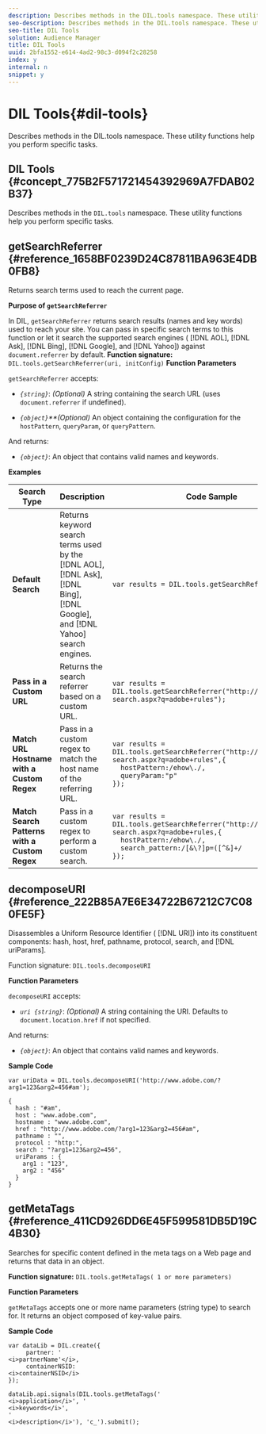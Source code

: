 ```yaml
---
description: Describes methods in the DIL.tools namespace. These utility functions help you perform specific tasks.
seo-description: Describes methods in the DIL.tools namespace. These utility functions help you perform specific tasks.
seo-title: DIL Tools
solution: Audience Manager
title: DIL Tools
uuid: 2bfa1552-e614-4ad2-98c3-d094f2c28258
index: y
internal: n
snippet: y
---
```


# DIL Tools{#dil-tools}

Describes methods in the DIL.tools namespace. These utility functions help you perform specific tasks.

## <wintitle> DIL </wintitle> Tools {#concept_775B2F571721454392969A7FDAB02B37}

Describes methods in the `DIL.tools` namespace. These utility functions help you perform specific tasks.

<!-- 

c_dil_functions.xml

 -->

## getSearchReferrer {#reference_1658BF0239D24C87811BA963E4DB0FB8}

Returns search terms used to reach the current page.

<!-- 

r_dil_get_search_referrer.xml

 -->

**Purpose of `getSearchReferrer`**

In DIL, `getSearchReferrer` returns search results (names and key words) used to reach your site. You can pass in specific search terms to this function or let it search the supported search engines ( [!DNL AOL], [!DNL Ask], [!DNL Bing], [!DNL Google], and [!DNL Yahoo]) against `document.referrer` by default. 
**Function signature:** `DIL.tools.getSearchReferrer(uri, initConfig)`  **Function Parameters**

`getSearchReferrer` accepts:

* *`{string}`*: *(Optional)* A string containing the search URL (uses `document.referrer` if undefined). 

* *`{object}`**(Optional)* An object containing the configuration for the `hostPattern`, `queryParam`, or `queryPattern`.

And returns:

* *`{object}`*: An object that contains valid names and keywords.

**Examples** 

|  Search Type  | Description  | Code Sample  |
|---|---|---|
|  **Default Search** | Returns keyword search terms used by the [!DNL AOL], [!DNL Ask], [!DNL Bing], [!DNL Google], and [!DNL Yahoo] search engines.  | `var results = DIL.tools.getSearchReferrer();`|
|  **Pass in a Custom URL** | Returns the search referrer based on a custom URL. |  `var results = `<br>`DIL.tools.getSearchReferrer("http://www.ehow.com/ `<br>`search.aspx?q=adobe+rules");` |
|  **Match URL Hostname with a Custom Regex** | Pass in a custom regex to match the host name of the referring URL.  | `var results = `<br>`DIL.tools.getSearchReferrer("http://www.ehow.com/ `<br>`search.aspx?q=adobe+rules",{ `<br>`   hostPattern:/ehow\./, `<br>`   queryParam:"p" `<br>`});` |
|  **Match Search Patterns with a Custom Regex** | Pass in a custom regex to perform a custom search.  | `var results = `<br>`DIL.tools.getSearchReferrer("http://www.ehow.com/ `<br>`search.aspx?q=adobe+rules,{ `<br>`   hostPattern:/ehow\./, `<br>`   search_pattern:/[&\?]p=([^&]+/ `<br>`});` |

## decomposeURI {#reference_222B85A7E6E34722B67212C7C080FE5F}

Disassembles a Uniform Resource Identifier ( [!DNL URI]) into its constituent components: hash, host, href, pathname, protocol, search, and [!DNL uriParams].

<!-- 

r_dil_decompose.xml

 -->

Function signature: `DIL.tools.decomposeURI`

**Function Parameters**

`decomposeURI` accepts:

* *`uri {string}`*: *(Optional)* A string containing the URI. Defaults to `document.location.href` if not specified.

And returns:

* *`{object}`*: An object that contains valid names and keywords.

**Sample Code** 

```
var uriData = DIL.tools.decomposeURI('http://www.adobe.com/?arg1=123&arg2=456#am'); 
  
{ 
  hash : "#am", 
  host : "www.adobe.com", 
  hostname : "www.adobe.com", 
  href : "http://www.adobe.com/?arg1=123&arg2=456#am", 
  pathname : "", 
  protocol : "http:", 
  search : "?arg1=123&arg2=456", 
  uriParams : { 
    arg1 : "123", 
    arg2 : "456" 
  } 
}
```

## getMetaTags {#reference_411CD926DD6E45F599581DB5D19C4B30}

Searches for specific content defined in the meta tags on a Web page and returns that data in an object.

<!-- 

r_dil_get_metatags.xml

 -->

**Function signature:** `DIL.tools.getMetaTags( 1 or more parameters)`

**Function Parameters**

`getMetaTags` accepts one or more name parameters (string type) to search for. It returns an object composed of key-value pairs.

**Sample Code** 

```
var dataLib = DIL.create({ 
     partner: ' 
<i>partnerName'</i>, 
     containerNSID:  
<i>containerNSID</i> 
}); 
 
dataLib.api.signals(DIL.tools.getMetaTags(' 
<i>application</i>', ' 
<i>keywords</i>', 
' 
<i>description</i>'), 'c_').submit();
```


